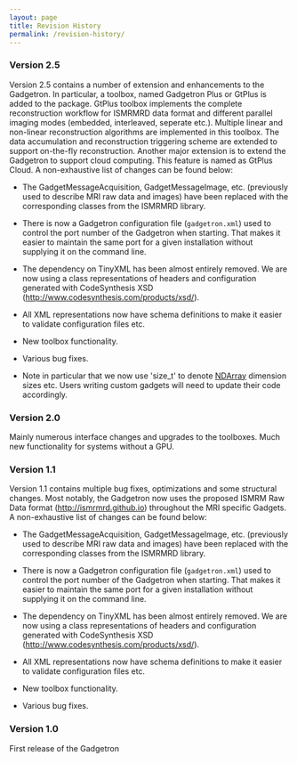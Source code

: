 ```yaml
---
layout: page
title: Revision History
permalink: /revision-history/
---
```


### Version 2.5

Version 2.5 contains a number of extension and enhancements to the Gadgetron. In particular, a toolbox, named Gadgetron Plus or GtPlus is added to the package. GtPlus toolbox implements the complete reconstruction workflow for ISMRMRD data format and different parallel imaging modes (embedded, interleaved, seperate etc.). Multiple linear and non-linear reconstruction algorithms are implemented in this toolbox. The data accumulation and reconstruction triggering scheme are extended to support on-the-fly reconstruction. Another major extension is to extend the Gadgetron to support cloud computing. This feature is named as GtPlus Cloud. A non-exhaustive list of changes can be found below:

-   The GadgetMessageAcquisition, GadgetMessageImage, etc. (previously used to describe MRI raw data and images) have been replaced with the corresponding classes from the ISMRMRD library.

-   There is now a Gadgetron configuration file (`gadgetron.xml`) used to control the port number of the Gadgetron when starting. That makes it easier to maintain the same port for a given installation without supplying it on the command line.

-   The dependency on TinyXML has been almost entirely removed. We are now using a class representations of headers and configuration generated with CodeSynthesis XSD (<http://www.codesynthesis.com/products/xsd/>).

-   All XML representations now have schema definitions to make it easier to validate configuration files etc.

-   New toolbox functionality.

-   Various bug fixes.

-   Note in particular that we now use 'size_t' to denote [NDArray](https://gadgetron.github.io/api_master//class_gadgetron_1_1_n_d_array.html) dimension sizes etc. Users writing custom gadgets will need to update their code accordingly.

### Version 2.0

Mainly numerous interface changes and upgrades to the toolboxes. 
Much new functionality for systems without a GPU.

### Version 1.1

Version 1.1 contains multiple bug fixes, optimizations and some structural changes. Most notably, the Gadgetron now uses the proposed ISMRM Raw Data format (<http://ismrmrd.github.io>) throughout the MRI specific Gadgets. A non-exhaustive list of changes can be found below:

-   The GadgetMessageAcquisition, GadgetMessageImage, etc. (previously used to describe MRI raw data and images) have been replaced with the corresponding classes from the ISMRMRD library.

-   There is now a Gadgetron configuration file (`gadgetron.xml`) used to control the port number of the Gadgetron when starting. That makes it easier to maintain the same port for a given installation without supplying it on the command line.

-   The dependency on TinyXML has been almost entirely removed. We are now using a class representations of headers and configuration generated with CodeSynthesis XSD (<http://www.codesynthesis.com/products/xsd/>).

-   All XML representations now have schema definitions to make it easier to validate configuration files etc.

-   New toolbox functionality.

-   Various bug fixes.

### Version 1.0

First release of the Gadgetron
